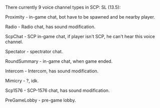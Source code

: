 There currently 9 voice channel types in SCP: SL (13.5):

Proximity - in-game chat, bot have to be spawned and be nearby player.

Radio - Radio chat, has sound modification.

ScpChat - SCP in-game chat, if player isn't SCP, he can't hear this voice channel.

Spectator - spectrator chat.

RoundSummary - in-game chat, when game ended.

Intercom - Intercom, has sound modification.

Mimicry - ?, idk.

Scp1576 - SCP-1576 chat, has sound modification.

PreGameLobby - pre-game lobby.
